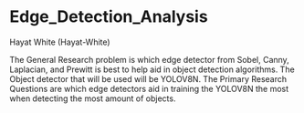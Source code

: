 # Edge_Detection_Analysis
Hayat White (Hayat-White)

The General Research problem is which edge detector from Sobel, Canny, Laplacian, and Prewitt is best to help aid in object detection algorithms. The Object detector that will be used will be YOLOV8N. The Primary Research Questions are which edge detectors aid in training the YOLOV8N the most when detecting the most amount of objects. 
